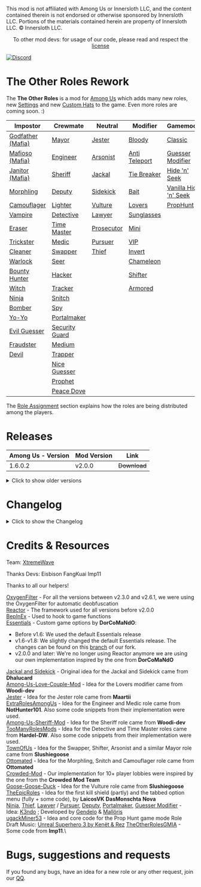 
This mod is not affiliated with Among Us or Innersloth LLC, and the content contained therein is not endorsed or otherwise sponsored by Innersloth LLC. Portions of the materials contained herein are property of Innersloth LLC. © Innersloth LLC.</p>
<p align="center">
  To other mod devs: for usage of our code, please read and respect the <a href="#license">license</a></p>

[![Discord](./Images/TOR_server.png)](https://discord.gg/7ST8Axjf)

# The Other Roles Rework

The **The Other Roles** is a mod for [Among Us](https://store.steampowered.com/app/945360/Among_Us) which adds many new roles, new [Settings](#settings) and new [Custom Hats](#custom-hats) to the game.
Even more roles are coming soon. :)

| Impostor                        | Crewmate | Neutral | Modifier | Gamemode |
|---------------------------------|-------------|-----------------|----------------|----------------|
| [Godfather (Mafia)](#mafia)     | [Mayor](#mayor) | [Jester](#jester) | [Bloody](#bloody) | [Classic](#roles) |
| [Mafioso (Mafia)](#mafia)       | [Engineer](#engineer) | [Arsonist](#arsonist) | [Anti Teleport](#anti-teleport) | [Guesser Modifier](#guesser-modifier) |
| [Janitor (Mafia)](#mafia)       | [Sheriff](#sheriff) | [Jackal](#jackal) | [Tie Breaker](#tie-breaker) | [Hide 'n' Seek](#hide-n-seek) |
| [Morphling](#morphling)         | [Deputy](#deputy) | [Sidekick](#sidekick) | [Bait](#bait) | [Vanilla Hide 'n' Seek](https://www.innersloth.com/new-game-mode-hide-n-seek-is-here-emergency-meeting-35/) |
| [Camouflager](#camouflager)     | [Lighter](#lighter) | [Vulture](#vulture) | [Lovers](#lovers) | [PropHunt](#prophunt)|
| [Vampire](#vampire)             | [Detective](#detective) | [Lawyer](#lawyer) | [Sunglasses](#sunglasses) |
| [Eraser](#eraser)               | [Time Master](#time-master) | [Prosecutor](#prosecutor) | [Mini](#mini) |
| [Trickster](#trickster)         | [Medic](#medic) | [Pursuer](#pursuer) | [VIP](#vip) |
| [Cleaner](#cleaner)             | [Swapper](#swapper) | [Thief](#thief) | [Invert](#invert) |
| [Warlock](#warlock)             | [Seer](#seer) |  | [Chameleon](#chameleon) |
| [Bounty Hunter](#bounty-hunter) | [Hacker](#hacker) |  | [Shifter](#shifter)
| [Witch](#witch)                 | [Tracker](#tracker) |  | [Armored](#armored) |
| [Ninja](#ninja)                 | [Snitch](#snitch) |  |  |
| [Bomber](#bomber)               | [Spy](#spy) |  |  |
| [Yo-Yo](#yoyo)                  | [Portalmaker](#portalmaker) |  |  |
| [Evil Guesser](#guesser)        | [Security Guard](#security-guard) |  |  |
| [Fraudster](#fraudster)         | [Medium](#medium) |  |  |
|[Devil](#devil)| [Trapper](#trapper) |  |  |
|                                 | [Nice Guesser](#guesser) |  |  |
|                                 | [Prophet](#prophet) |  |  |
|                                 | [Peace Dove](#peacedove) |  |  |

The [Role Assignment](#role-assignment) section explains how the roles are being distributed among the players.

# Releases
| Among Us - Version| Mod Version | Link |
|----------|-------------|-----------------|
| 1.6.0.2| v2.0.0| <s>Download</s>


<details>
  <summary>Click to show older versions</summary>
  
| Among Us - Version| Mod Version | Link |
|----------|-------------|-----------------|
| 2024.11.26s| v1.0.3.1| [Download](https://github.com/linmeideli/The-Other-Roles-Rework/releases/download/1.0.3.1/TheOtherRolesRework-v1.0.3.1.zip)
| 2024.11.26s| v1.0.3| [Download](https://github.com/linmeideli/The-Other-Roles-Rework/releases/download/1.0.3/TheOtherRolesRework-v1.0.3.zip)
| 2024.11.26s| v1.0.2| [Download](https://github.com/linmeideli/The-Other-Roles-Rework/releases/download/1.0.2/TheOtherRolesRework-1.0.2.zip)
| 2024.6.18s| v1.0.1-BETA3| [Download](https://github.com/linmeideli/The-Other-Roles-Rework/releases/download/1.0.1/TORR.1.0.1-beta3.zip)
</details>
  
# Changelog
<details>
  <summary>Click to show the Changelog</summary>

**Changes in v1.0.3.1:**
- A little Bugs Fixed (EG: Prophet prophecy button error, torch vision error, button text, button cascading)
- New Role - Fraudster: Can suicide
- Add Mod Option: ShowFPS
- Have a Good Game!
- Xtreme - ELinmei
</details>



# Credits & Resources
Team:
[XtremeWave](https://www.xtreme.net.cn)

Thanks Devs:
Eisbison      FangKuai     Imp11

Thanks to all our helpers!



[OxygenFilter](https://github.com/NuclearPowered/Reactor.OxygenFilter) - For all the versions between v2.3.0 and v2.6.1, we were using the OxygenFilter for automatic deobfuscation\
[Reactor](https://github.com/NuclearPowered/Reactor) - The framework used for all versions before v2.0.0\
[BepInEx](https://github.com/BepInEx) - Used to hook to game functions\
[Essentials](https://github.com/DorCoMaNdO/Reactor-Essentials) - Custom game options by **DorCoMaNdO**:
- Before v1.6: We used the default Essentials release
- v1.6-v1.8: We slightly changed the default Essentials release. The changes can be found on this [branch](https://github.com/Eisbison/Reactor-Essentials/tree/feature/TheOtherRoles-Adaption) of our fork.
- v2.0.0 and later: We're no longer using Reactor anymore we are using our own implementation inspired by the one from **DorCoMaNdO**

[Jackal and Sidekick](https://www.twitch.tv/dhalucard) - Original idea for the Jackal and Sidekick came from **Dhalucard**\
[Among-Us-Love-Couple-Mod](https://github.com/Woodi-dev/Among-Us-Love-Couple-Mod) - Idea for the Lovers modifier came from **Woodi-dev**\
[Jester](https://github.com/Maartii/Jester) - Idea for the Jester role came from **Maartii**\
[ExtraRolesAmongUs](https://github.com/NotHunter101/ExtraRolesAmongUs) - Idea for the Engineer and Medic role came from **NotHunter101**. Also some code snippets from their implementation were used.\
[Among-Us-Sheriff-Mod](https://github.com/Woodi-dev/Among-Us-Sheriff-Mod) - Idea for the Sheriff role came from **Woodi-dev**\
[TooManyRolesMods](https://github.com/Hardel-DW/TooManyRolesMods) - Idea for the Detective and Time Master roles came from **Hardel-DW**. Also some code snippets from their implementation were used.\
[TownOfUs](https://github.com/slushiegoose/Town-Of-Us) - Idea for the Swapper, Shifter, Arsonist and a similar Mayor role came from **Slushiegoose**\
[Ottomated](https://twitter.com/ottomated_) - Idea for the Morphling, Snitch and Camouflager role came from **Ottomated**\
[Crowded-Mod](https://github.com/CrowdedMods/CrowdedMod) - Our implementation for 10+ player lobbies were inspired by the one from the **Crowded Mod Team**\
[Goose-Goose-Duck](https://store.steampowered.com/app/1568590/Goose_Goose_Duck) - Idea for the Vulture role came from **Slushiegoose**\
[TheEpicRoles](https://github.com/LaicosVK/TheEpicRoles) - Idea for the first kill shield (partly) and the tabbed option menu (fully + some code), by **LaicosVK** **DasMonschta** **Nova**\
[Ninja](#ninja), [Thief](#thief), [Lawyer](#lawyer) / [Pursuer](#pursuer), [Deputy](#deputy), [Portalmaker](#portalmaker), [Guesser Modifier](#guesser-modifier) - Idea: [K3ndo](https://github.com/K3ndoo) ; Developed by [Gendelo](https://github.com/gendelo3) & [Mallöris](https://github.com/Mallaris) \
[ugackMiner53](https://github.com/ugackMiner53/PropHunt) - Idea and core code for the Prop Hunt game mode
Role Draft Music: [Unreal Superhero 3 by Kenët & Rez](https://www.youtube.com/watch?v=9STiQ8cCIo0)
[TheOtherRolesGMIA](https://github.com/dabao40/TheOtherRolesGMIA) - Some code from **Imp11**.\




# Bugs, suggestions and requests
If you found any bugs, have an idea for a new role or any other request, join our [QQ](https://qm.qq.com/cgi-bin/qm/qr?authKey=Dn8MKDZAadw0VHyaPg43rRuSNIK9fOpzmI%2BfZA1%2F6%2BCx2QpqZH1vzHlB6QwVKv3Q&k=qDktOeGaUnZHnx0_U6kBoQ9d0ip8_Myp&noverify=0).
